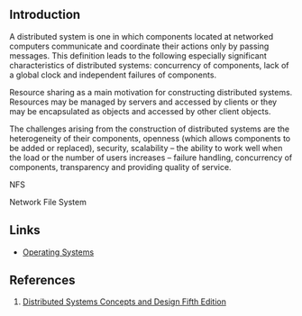 ## Introduction

A distributed system is one in which components located at networked computers communicate and coordinate their actions only by passing messages.
This definition leads to the following especially significant characteristics of distributed systems: concurrency of components, lack of a global clock and independent failures of components.


Resource sharing as a main motivation for constructing distributed systems. Resources may be managed by servers and accessed by clients or they may be encapsulated as objects and accessed by other client objects.

The challenges arising from the construction of distributed systems are the heterogeneity of their components, openness (which allows components to be added or replaced), 
security, scalability – the ability to work well when the load or the number of users increases – failure handling, concurrency of components, transparency and providing quality of service.



NFS

Network File System





## Links

- [Operating Systems](/docs/CS/OS/OS.md)


## References

1. [Distributed Systems Concepts and Design Fifth Edition](https://www.cdk5.net/wp/)
